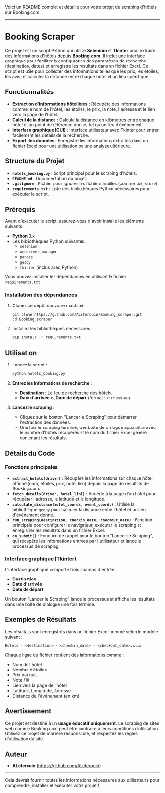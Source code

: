 Voici un README complet et détaillé pour votre projet de scraping d'hôtels sur Booking.com.

---

# Booking Scraper

Ce projet est un script Python qui utilise **Selenium** et **Tkinter** pour extraire des informations d'hôtels depuis **Booking.com**. Il inclut une interface graphique pour faciliter la configuration des paramètres de recherche (destination, dates) et enregistre les résultats dans un fichier Excel. Ce script est utile pour collecter des informations telles que les prix, les étoiles, les avis, et calculer la distance entre chaque hôtel et un lieu spécifique.

## Fonctionnalités

- **Extraction d’informations hôtelières** : Récupère des informations comme le nom de l’hôtel, les étoiles, le prix, la note, l'adresse et le lien vers la page de l’hôtel.
- **Calcul de la distance** : Calcule la distance en kilomètres entre chaque hôtel et un point de référence donné, tel qu’un lieu d’événement.
- **Interface graphique (GUI)** : Interface utilisateur avec Tkinter pour entrer facilement les détails de la recherche.
- **Export des données** : Enregistre les informations extraites dans un fichier Excel pour une utilisation ou une analyse ultérieure.

## Structure du Projet

- **`hotels_booking.py`** : Script principal pour le scraping d’hôtels.
- **`README.md`** : Documentation du projet.
- **`.gitignore`** : Fichier pour ignorer les fichiers inutiles (comme `.DS_Store`).
- **`requirements.txt`** : Liste des bibliothèques Python nécessaires pour exécuter le script.

## Prérequis

Avant d'exécuter le script, assurez-vous d'avoir installé les éléments suivants :

- **Python** 3.x
- Les bibliothèques Python suivantes :
  - `selenium`
  - `webdriver_manager`
  - `pandas`
  - `geopy`
  - `tkinter` (inclus avec Python)
  
Vous pouvez installer les dépendances en utilisant le fichier `requirements.txt`.

### Installation des dépendances

1. Clonez ce dépôt sur votre machine :

   ```bash
   git clone https://github.com/ALeterouin/Booking_scraper.git
   cd Booking_scraper
   ```

2. Installez les bibliothèques nécessaires :

   ```bash
   pip install -r requirements.txt
   ```

## Utilisation

1. Lancez le script :

   ```bash
   python hotels_booking.py
   ```

2. **Entrez les informations de recherche** :
   - **Destination** : Le lieu de recherche des hôtels.
   - **Date d'arrivée** et **Date de départ** (format : `YYYY-MM-DD`).

3. **Lancez le scraping** :
   - Cliquez sur le bouton "Lancer le Scraping" pour démarrer l'extraction des données.
   - Une fois le scraping terminé, une boîte de dialogue apparaîtra avec le nombre d’hôtels récupérés et le nom du fichier Excel généré contenant les résultats.

## Détails du Code

### Fonctions principales

- **`extract_hotels(driver)`** : Récupère les informations sur chaque hôtel affiché (nom, étoiles, prix, note, lien) depuis la page de résultats de Booking.com.
- **`fetch_details(driver, hotel_link)`** : Accède à la page d’un hôtel pour récupérer l'adresse, la latitude et la longitude.
- **`calculate_distance(hotel_coords, event_coords)`** : Utilise la bibliothèque `geopy` pour calculer la distance entre l'hôtel et un lieu d'événement donné.
- **`run_scraping(destination, checkin_date, checkout_date)`** : Fonction principale pour configurer le navigateur, exécuter le scraping et enregistrer les résultats dans un fichier Excel.
- **`on_submit()`** : Fonction de rappel pour le bouton "Lancer le Scraping", qui récupère les informations entrées par l'utilisateur et lance le processus de scraping.

### Interface graphique (Tkinter)

L'interface graphique comporte trois champs d'entrée :
- **Destination**
- **Date d'arrivée**
- **Date de départ**

Un bouton "Lancer le Scraping" lance le processus et affiche les résultats dans une boîte de dialogue une fois terminé.

## Exemples de Résultats

Les résultats sont enregistrés dans un fichier Excel nommé selon le modèle suivant :

   ```
   Hotels - <destination> - <checkin_date> - <checkout_date>.xlsx
   ```

Chaque ligne du fichier contient des informations comme :
- Nom de l’hôtel
- Nombre d’étoiles
- Prix par nuit
- Note /10
- Lien vers la page de l’hôtel
- Latitude, Longitude, Adresse
- Distance de l'événement (en km)

## Avertissement

Ce projet est destiné à un **usage éducatif uniquement**. Le scraping de sites web comme Booking.com peut être contraire à leurs conditions d’utilisation. Utilisez ce projet de manière responsable, et respectez les règles d’utilisation du site.

## Auteur

- **ALeterouin** (https://github.com/ALeterouin)

---

Cela devrait fournir toutes les informations nécessaires aux utilisateurs pour comprendre, installer et exécuter votre projet !

